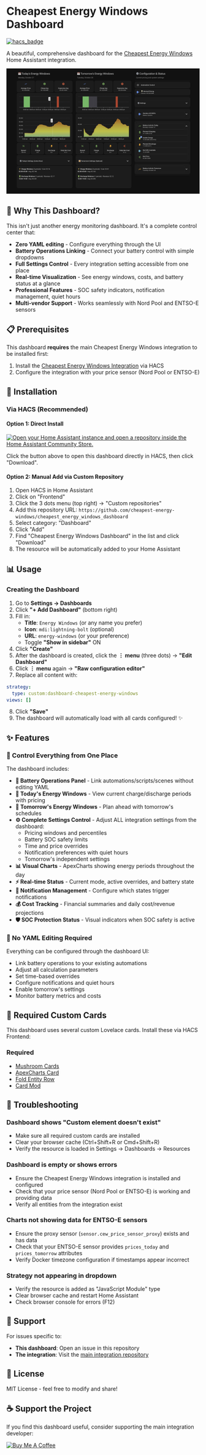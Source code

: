 # Cheapest Energy Windows Dashboard

[![hacs_badge](https://img.shields.io/badge/HACS-Custom-41BDF5.svg)](https://github.com/hacs/integration)


A beautiful, comprehensive dashboard for the [Cheapest Energy Windows](https://github.com/cheapest-energy-windows/cheapest_energy_windows) Home Assistant integration.

![Dashboard Preview](CEW-Dashboard.jpg)

## 🌟 Why This Dashboard?

This isn't just another energy monitoring dashboard. It's a complete control center that:

- **Zero YAML editing** - Configure everything through the UI
- **Battery Operations Linking** - Connect your battery control with simple dropdowns
- **Full Settings Control** - Every integration setting accessible from one place
- **Real-time Visualization** - See energy windows, costs, and battery status at a glance
- **Professional Features** - SOC safety indicators, notification management, quiet hours
- **Multi-vendor Support** - Works seamlessly with Nord Pool and ENTSO-E sensors

## 📋 Prerequisites

This dashboard **requires** the main Cheapest Energy Windows integration to be installed first:

1. Install the [Cheapest Energy Windows Integration](https://github.com/cheapest-energy-windows/cheapest_energy_windows) via HACS
2. Configure the integration with your price sensor (Nord Pool or ENTSO-E)

## 🚀 Installation

### Via HACS (Recommended)

#### Option 1: Direct Install 
[![Open your Home Assistant instance and open a repository inside the Home Assistant Community Store.](https://my.home-assistant.io/badges/hacs_repository.svg)](https://my.home-assistant.io/redirect/hacs_repository/?owner=cheapest-energy-windows&repository=cheapest_energy_windows_dashboard&category=dashboard)

Click the button above to open this dashboard directly in HACS, then click "Download".

#### Option 2: Manual Add via Custom Repository
1. Open HACS in Home Assistant
2. Click on "Frontend"
3. Click the 3 dots menu (top right) → "Custom repositories"
4. Add this repository URL: `https://github.com/cheapest-energy-windows/cheapest_energy_windows_dashboard`
5. Select category: "Dashboard"
6. Click "Add"
7. Find "Cheapest Energy Windows Dashboard" in the list and click "Download"
8. The resource will be automatically added to your Home Assistant

## 📊 Usage

### Creating the Dashboard

1. Go to **Settings → Dashboards**
2. Click **"+ Add Dashboard"** (bottom right)
3. Fill in:
   - **Title**: `Energy Windows` (or any name you prefer)
   - **Icon**: `mdi:lightning-bolt` (optional)
   - **URL**: `energy-windows` (or your preference)
   - Toggle **"Show in sidebar"** ON
4. Click **"Create"**
5. After the dashboard is created, click the **⋮ menu** (three dots) → **"Edit Dashboard"**
6. Click **⋮ menu** again → **"Raw configuration editor"**
7. Replace all content with:

```yaml
strategy:
  type: custom:dashboard-cheapest-energy-windows
views: []
```

8. Click **"Save"**
9. The dashboard will automatically load with all cards configured! ✨

## ✨ Features

### 🎯 Control Everything from One Place

The dashboard includes:

- **🔋 Battery Operations Panel** - Link automations/scripts/scenes without editing YAML
- **📅 Today's Energy Windows** - View current charge/discharge periods with pricing
- **🌅 Tomorrow's Energy Windows** - Plan ahead with tomorrow's schedules
- **⚙️ Complete Settings Control** - Adjust ALL integration settings from the dashboard:
  - Pricing windows and percentiles
  - Battery SOC safety limits
  - Time and price overrides
  - Notification preferences with quiet hours
  - Tomorrow's independent settings
- **📊 Visual Charts** - ApexCharts showing energy periods throughout the day
- **⚡ Real-time Status** - Current mode, active overrides, and battery state
- **🔔 Notification Management** - Configure which states trigger notifications
- **💰 Cost Tracking** - Financial summaries and daily cost/revenue projections
- **🛡️ SOC Protection Status** - Visual indicators when SOC safety is active

### 🤖 No YAML Editing Required

Everything can be configured through the dashboard UI:
- Link battery operations to your existing automations
- Adjust all calculation parameters
- Set time-based overrides
- Configure notifications and quiet hours
- Enable tomorrow's settings
- Monitor battery metrics and costs

## 🎨 Required Custom Cards

This dashboard uses several custom Lovelace cards. Install these via HACS Frontend:

### Required
- [Mushroom Cards](https://github.com/piitaya/lovelace-mushroom)
- [ApexCharts Card](https://github.com/RomRider/apexcharts-card)
- [Fold Entity Row](https://github.com/thomasloven/lovelace-fold-entity-row)
- [Card Mod](https://github.com/thomasloven/lovelace-card-mod)

## 🐛 Troubleshooting

### Dashboard shows "Custom element doesn't exist"
- Make sure all required custom cards are installed
- Clear your browser cache (Ctrl+Shift+R or Cmd+Shift+R)
- Verify the resource is loaded in Settings → Dashboards → Resources

### Dashboard is empty or shows errors
- Ensure the Cheapest Energy Windows integration is installed and configured
- Check that your price sensor (Nord Pool or ENTSO-E) is working and providing data
- Verify all entities from the integration exist

### Charts not showing data for ENTSO-E sensors
- Ensure the proxy sensor (`sensor.cew_price_sensor_proxy`) exists and has data
- Check that your ENTSO-E sensor provides `prices_today` and `prices_tomorrow` attributes
- Verify Docker timezone configuration if timestamps appear incorrect

### Strategy not appearing in dropdown
- Verify the resource is added as "JavaScript Module" type
- Clear browser cache and restart Home Assistant
- Check browser console for errors (F12)

## 🤝 Support

For issues specific to:
- **This dashboard**: Open an issue in this repository
- **The integration**: Visit the [main integration repository](https://github.com/cheapest-energy-windows/cheapest_energy_windows)

## 📝 License

MIT License - feel free to modify and share!

## ☕ Support the Project

If you find this dashboard useful, consider supporting the main integration developer:

[![Buy Me A Coffee](https://www.buymeacoffee.com/assets/img/custom_images/orange_img.png)](https://www.buymeacoffee.com/cheapest_energy_windows)
